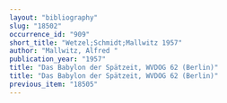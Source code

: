 ```yaml
---
layout: "bibliography"
slug: "18502"
occurrence_id: "909"
short_title: "Wetzel;Schmidt;Mallwitz 1957"
author: "Mallwitz, Alfred "
publication_year: "1957"
title: "Das Babylon der Spätzeit, WVDOG 62 (Berlin)"
title: "Das Babylon der Spätzeit, WVDOG 62 (Berlin)"
previous_item: "18505"
---
```

